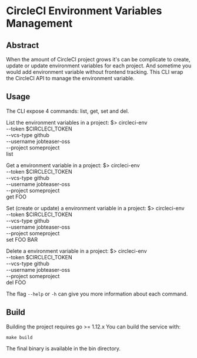 # CircleCI Environment Variables Management

## Abstract
When the amount of CircleCI project grows it's can be complicate to create, update
or update environment variables for each project. And sometime you would add
environment variable without frontend tracking. This CLI wrap the CircleCI API
to manage the environment variable.

## Usage
The CLI expose 4 commands: list, get, set and del.

List the environment variables in a project:
    $> circleci-env \
        --token $CIRCLECI_TOKEN \
        --vcs-type github \
        --username jobteaser-oss \
        --project someproject \
        list

Get a environment variable in a project:
    $> circleci-env \
        --token $CIRCLECI_TOKEN \
        --vcs-type github \
        --username jobteaser-oss \
        --project someproject \
        get FOO

Set (create or update) a environment variable in a project:
    $> circleci-env \
        --token $CIRCLECI_TOKEN \
        --vcs-type github \
        --username jobteaser-oss \
        --project someproject \
        set FOO BAR

Delete a environment variable in a project:
    $> circleci-env \
        --token $CIRCLECI_TOKEN \
        --vcs-type github \
        --username jobteaser-oss \
        --project someproject \
        del FOO

The flag `--help` or `-h` can give you more information about each command.

## Build

Building the project requires go >= 1.12.x
You can build the service with:

    make build

The final binary is available in the bin directory.
